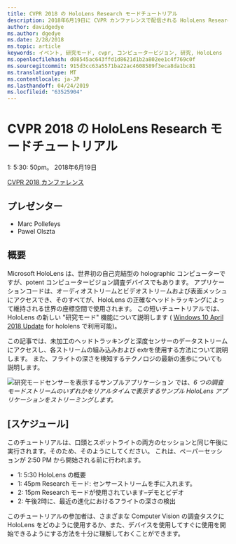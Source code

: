 ```yaml
---
title: CVPR 2018 の HoloLens Research モードチュートリアル
description: 2018年6月19日に CVPR カンファレンスで配信される HoloLens Research モードセッションの概要とスケジュール。
author: davidgedye
ms.author: dgedye
ms.date: 2/28/2018
ms.topic: article
keywords: イベント, 研究モード, cvpr, コンピュータービジョン, 研究, HoloLens
ms.openlocfilehash: d08545ac643ffd1d8621d1b2a802ee1c4f769c0f
ms.sourcegitcommit: 915d3cc63a5571ba22ac4608589f3eca8da1bc81
ms.translationtype: MT
ms.contentlocale: ja-JP
ms.lasthandoff: 04/24/2019
ms.locfileid: "63525904"
---
```

# <a name="hololens-research-mode-tutorial-at-cvpr-2018"></a>CVPR 2018 の HoloLens Research モードチュートリアル
1: 5:30: 50pm。 2018年6月19日

[CVPR 2018 カンファレンス](http://cvpr2018.thecvf.com/)

## <a name="presenters"></a>プレゼンター
* Marc Pollefeys
* Pawel Olszta

## <a name="overview"></a>概要
Microsoft HoloLens は、世界初の自己完結型の holographic コンピューターですが、potent コンピュータービジョン調査デバイスでもあります。
アプリケーションコードは、オーディオストリームとビデオストリームおよび表面メッシュにアクセスでき、そのすべてが、HoloLens の正確なヘッドトラッキングによって維持される世界の座標空間で使用されます。 この短いチュートリアルでは、HoloLens の新しい "研究モード" 機能について説明します ( [Windows 10 April 2018 Update](release-notes-april-2018.md) for hololens で利用可能)。

この記事では、未加工のヘッドトラッキングと深度センサーのデータストリームにアクセスし、各ストリームの組み込みおよび extrを使用する方法について説明します。  また、フライトの深さを検知するテクノロジの最新の進歩についても説明します。

![研究モードセンサーを表示するサンプルアプリケーション](images/sensor-stream-viewer.jpg)
では、*6 つの調査モードストリームのいずれかをリアルタイムで表示するサンプル HoloLens アプリケーションをストリーミングします。*

## <a name="schedule"></a>[スケジュール]
このチュートリアルは、口頭とスポットライトの両方のセッションと同じ午後に実行されます。そのため、そのようにしてください。
これは、ペーパーセッションが 2:50 PM から開始される前に行われます。

- 1: 5:30 HoloLens の概要 
- 1: 45pm Research モード: センサーストリームを手に入れます。 
- 2: 15pm Research モードが使用されています–デモとビデオ 
- 2: 午後2時に、最近の進化におけるフライトの深さの検出 

このチュートリアルの参加者は、さまざまな Computer Vision の調査タスクに HoloLens をどのように使用するか、また、デバイスを使用してすぐに使用を開始できるようにする方法を十分に理解しておくことができます。
